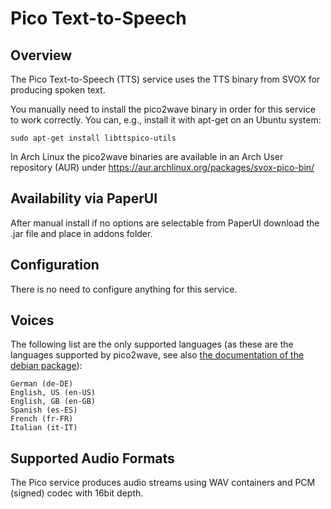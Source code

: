# Pico Text-to-Speech

## Overview

The Pico Text-to-Speech (TTS) service uses the TTS binary from SVOX for producing spoken text.

You manually need to install the pico2wave binary in order for this service to work correctly. You can,
e.g., install it with apt-get on an Ubuntu system:

```
sudo apt-get install libttspico-utils
```

In Arch Linux the pico2wave binaries are available in an Arch User repository (AUR) under
https://aur.archlinux.org/packages/svox-pico-bin/

##  Availability via PaperUI
After manual install if no options are selectable from PaperUI download the .jar file and place in addons folder.  


## Configuration

There is no need to configure anything for this service.

## Voices

The following list are the only supported languages (as these are the languages supported by
pico2wave, see also [the documentation of the debian package](https://packages.debian.org/de/wheezy/libttspico-utils)):

```
German (de-DE)
English, US (en-US)
English, GB (en-GB)
Spanish (es-ES)
French (fr-FR)
Italian (it-IT)
```

## Supported Audio Formats

The Pico service produces audio streams using WAV containers and PCM (signed) codec with 16bit depth.
